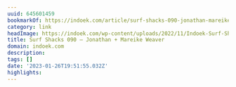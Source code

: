 ```yaml
---
uuid: 645601459
bookmarkOf: https://indoek.com/article/surf-shacks-090-jonathan-mareike-weaver/
category: link
headImage: https://indoek.com/wp-content/uploads/2022/11/Indoek-Surf-Shacks-Jonathan-Weaver-Ericeira-Portugal-Matt-Titone-089.jpg
title: Surf Shacks 090 – Jonathan + Mareike Weaver
domain: indoek.com
description:
tags: []
date: '2023-01-26T19:51:55.032Z'
highlights:
---
```



